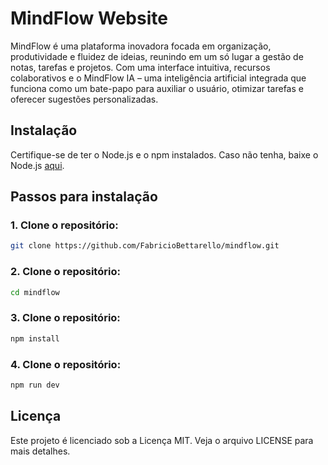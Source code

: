 # MindFlow Website
MindFlow é uma plataforma inovadora focada em organização, produtividade e fluidez de ideias, reunindo em um só lugar a gestão de notas, tarefas e projetos. Com uma interface intuitiva, recursos colaborativos e o MindFlow IA – uma inteligência artificial integrada que funciona como um bate-papo para auxiliar o usuário, otimizar tarefas e oferecer sugestões personalizadas.
## Instalação
Certifique-se de ter o Node.js e o npm instalados. Caso não tenha, baixe o Node.js [aqui](https://nodejs.org/pt).
## Passos para instalação
### 1. Clone o repositório:
```bash
git clone https://github.com/FabricioBettarello/mindflow.git
```
### 2. Clone o repositório:
```bash
cd mindflow
```
### 3. Clone o repositório:
```bash
npm install
```
### 4. Clone o repositório:
```bash
npm run dev
```
## Licença
Este projeto é licenciado sob a Licença MIT. Veja o arquivo LICENSE para mais detalhes.
